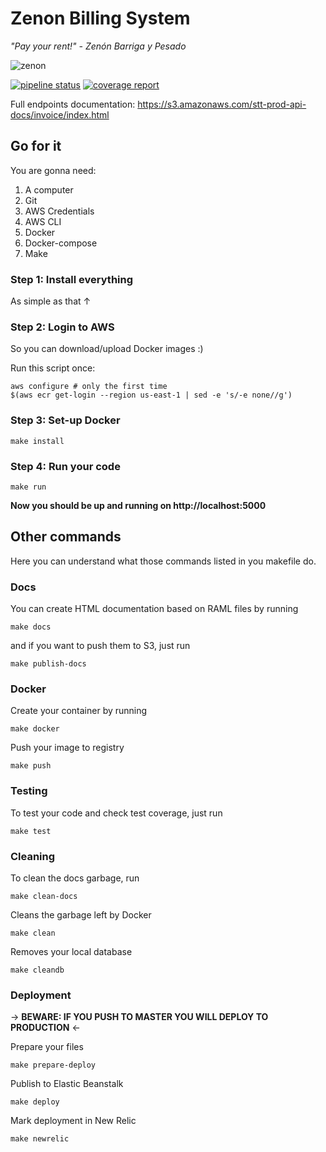 # Zenon Billing System

*"Pay your rent!" - Zenón Barriga y Pesado*

![zenon](https://gitlab.olxbr.io/sales-tech-tools/zenon-salesforce-worker/uploads/6468696118fa75124448c20c252d1dbf/zenon.jpg)

[![pipeline status](https://gitlab.olxbr.io/sales-tech-tools/zenon-salesforce-worker/badges/master/pipeline.svg)](https://gitlab.olxbr.io/sales-tech-tools/zenon-salesforce-worker/commits/master) [![coverage report](https://gitlab.olxbr.io/sales-tech-tools/zenon-salesforce-worker/badges/master/coverage.svg)](https://gitlab.olxbr.io/sales-tech-tools/zenon-salesforce-worker/commits/master)

Full endpoints documentation: https://s3.amazonaws.com/stt-prod-api-docs/invoice/index.html

## Go for it
You are gonna need:
1. A computer
2. Git
2. AWS Credentials
3. AWS CLI
4. Docker
5. Docker-compose
6. Make

### Step 1: Install everything
As simple as that ↑ 

### Step 2: Login to AWS
So you can download/upload Docker images :)

Run this script once:
```
aws configure # only the first time
$(aws ecr get-login --region us-east-1 | sed -e 's/-e none//g')
```

### Step 3: Set-up Docker
```
make install
```

### Step 4: Run your code
```
make run
```

**Now you should be up and running on http://localhost:5000**


## Other commands
Here you can understand what those commands listed in you makefile do.

### Docs
You can create HTML documentation based on RAML files by running
```
make docs
```
and if you want to push them to S3, just run
```
make publish-docs
```

### Docker
Create your container by running
```
make docker
```
Push your image to registry
```
make push
```

### Testing
To test your code and check test coverage, just run
```
make test
```

### Cleaning
To clean the docs garbage, run
```
make clean-docs
```
Cleans the garbage left by Docker
```
make clean
```
Removes your local database
```
make cleandb
```

### Deployment
→ **BEWARE: IF YOU PUSH TO MASTER YOU WILL DEPLOY TO PRODUCTION** ←

Prepare your files
```
make prepare-deploy
```
Publish to Elastic Beanstalk
```
make deploy
```
Mark deployment in New Relic
```
make newrelic
```

